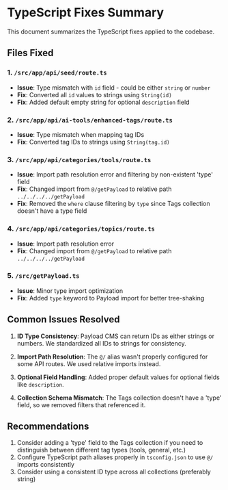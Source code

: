 # TypeScript Fixes Summary

This document summarizes the TypeScript fixes applied to the codebase.

## Files Fixed

### 1. `/src/app/api/seed/route.ts`
- **Issue**: Type mismatch with `id` field - could be either `string` or `number`
- **Fix**: Converted all `id` values to strings using `String(id)`
- **Fix**: Added default empty string for optional `description` field

### 2. `/src/app/api/ai-tools/enhanced-tags/route.ts`
- **Issue**: Type mismatch when mapping tag IDs
- **Fix**: Converted tag IDs to strings using `String(tag.id)`

### 3. `/src/app/api/categories/tools/route.ts`
- **Issue**: Import path resolution error and filtering by non-existent 'type' field
- **Fix**: Changed import from `@/getPayload` to relative path `../../../../getPayload`
- **Fix**: Removed the `where` clause filtering by `type` since Tags collection doesn't have a type field

### 4. `/src/app/api/categories/topics/route.ts`
- **Issue**: Import path resolution error
- **Fix**: Changed import from `@/getPayload` to relative path `../../../../getPayload`

### 5. `/src/getPayload.ts`
- **Issue**: Minor type import optimization
- **Fix**: Added `type` keyword to Payload import for better tree-shaking

## Common Issues Resolved

1. **ID Type Consistency**: Payload CMS can return IDs as either strings or numbers. We standardized all IDs to strings for consistency.

2. **Import Path Resolution**: The `@/` alias wasn't properly configured for some API routes. We used relative imports instead.

3. **Optional Field Handling**: Added proper default values for optional fields like `description`.

4. **Collection Schema Mismatch**: The Tags collection doesn't have a 'type' field, so we removed filters that referenced it.

## Recommendations

1. Consider adding a 'type' field to the Tags collection if you need to distinguish between different tag types (tools, general, etc.)
2. Configure TypeScript path aliases properly in `tsconfig.json` to use `@/` imports consistently
3. Consider using a consistent ID type across all collections (preferably string)